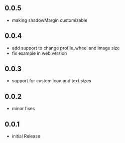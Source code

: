 ## 0.0.5

* making shadowMargin customizable

## 0.0.4

* add support to change profile_wheel and image size
* fix example in web version

## 0.0.3

* support for custom icon and text sizes

## 0.0.2

* minor fixes


## 0.0.1

* initial Release
